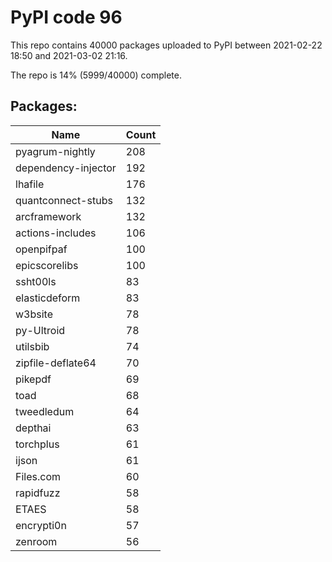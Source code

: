 # PyPI code 96

This repo contains 40000 packages uploaded to PyPI between 
2021-02-22 18:50 and 2021-03-02 21:16.

The repo is 14% (5999/40000) complete.

## Packages:

| Name  | Count |
| ----- | ----- |
| pyagrum-nightly | 208 |
| dependency-injector | 192 |
| lhafile | 176 |
| quantconnect-stubs | 132 |
| arcframework | 132 |
| actions-includes | 106 |
| openpifpaf | 100 |
| epicscorelibs | 100 |
| ssht00ls | 83 |
| elasticdeform | 83 |
| w3bsite | 78 |
| py-Ultroid | 78 |
| utilsbib | 74 |
| zipfile-deflate64 | 70 |
| pikepdf | 69 |
| toad | 68 |
| tweedledum | 64 |
| depthai | 63 |
| torchplus | 61 |
| ijson | 61 |
| Files.com | 60 |
| rapidfuzz | 58 |
| ETAES | 58 |
| encrypti0n | 57 |
| zenroom | 56 |


